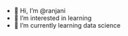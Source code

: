 - 👋 Hi, I’m @ranjani
- 👀 I’m interested in learning
- 🌱 I’m currently learning data science

  

<!---
ranjani277/ranjani277 is a ✨ special ✨ repository because its `README.md` (this file) appears on your GitHub profile.
You can click the Preview link to take a look at your changes.
--->
